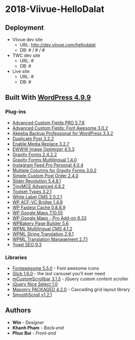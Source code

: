 # 2018-Viivue-HelloDalat

## Deployment

* Viivue dev site
    * URL: http://dev.viivue.com/hellodalat
    * DB: # / # / #
* TWC dev site
    * URL: #
    * DB: #
* Live site
    * URL: #
    * DB: #

## Built With [WordPress 4.9.9](https://wordpress.org/download/)

### Plug-ins

* [Advanced Custom Fields PRO 5.7.8](https://www.advancedcustomfields.com/pro/)
* [Advanced Custom Fields: Font Awesome 3.0.2](https://wordpress.org/plugins/advanced-custom-fields-font-awesome/)
* [Akeeba Backup Professional for WordPress 3.3.2](https://www.akeebabackup.com/products/akeeba-backup-wordpress.html)
* [Duplicate Post 3.2.2](https://duplicate-post.lopo.it/)
* [Enable Media Replace 3.2.7](https://shortpixel.com/)
* [EWWW Image Optimizer 4.5.3](https://ewww.io/)
* [Gravity Forms 2.4.2.2](https://www.gravityforms.com)
* [Gravity Forms Multilingual 1.4.0](https://www.onthegosystems.com/)
* [Instagram Feed Pro Personal 4.0.4](https://smashballoon.com/)
* [Multiple Columns for Gravity Forms 3.0.2](http://www.webholism.com/)
* [Simple Custom Post Order 2.4.0](https://colorlib.com/wp/)
* [Slider Revolution 5.4.8.1](https://revolution.themepunch.com/)
* [TinyMCE Advanced 4.8.2](https://wordpress.org/plugins/tinymce-advanced/)
* [Toolset Types 3.2.1](https://toolset.com)
* [White Label CMS 2.0.2.1](https://wordpress.org/plugins/white-label-cms/)
* [WP ACF-VC Bridge 1.4.8](http://wpacfvcbridge.com/)
* [WP Fastest Cache 0.8.8.9](#)
* [WP Google Maps 7.10.55](https://www.wpgmaps.com/)
* [WP Google Maps - Pro Add-on 6.33](https://www.wpgmaps.com/purchase-professional-version/)
* [WPBakery Page Builder 5.6](https://wpbakery.com/)
* [WPML Multilingual CMS 4.1.2](https://www.onthegosystems.com/)
* [WPML String Translation 2.9.1](https://www.onthegosystems.com/)
* [WPML Translation Management 2.7.1](https://www.onthegosystems.com/)
* [Yoast SEO 9.3](https://yoast.com/wordpress/plugins/seo/)

### Libraries

* [Fontawesome 5.5.0](https://fontawesome.com) - Font awesome icons
* [Slick 1.6.0](http://kenwheeler.github.io/slick/) - the last carousel you'll ever need
* [mCustomScrollbar 3.1.5](http://manos.malihu.gr/jquery-custom-content-scroller/) - jQuery custom content scroller
* [jQuery Nice Select 1.0](https://github.com/hernansartorio/jquery-nice-select)
* [Masonry PACKAGED 4.2.0](http://masonry.desandro.com) - Cascading grid layout library
* [SmoothScroll v1.2.1](https://github.com/gblazex/smoothscroll-for-websites/wiki)

## Authors

* **Win** - *Designer*
* **Khanh Pham** - *Back-end*
* **Phuc Bui** - *Front-end*
